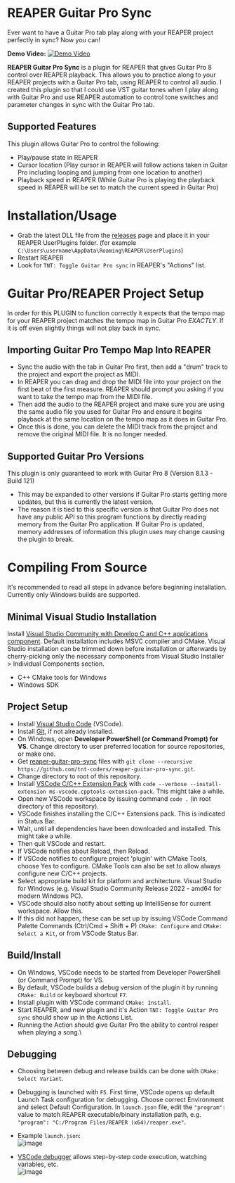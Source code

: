 
# REAPER Guitar Pro Sync
Ever want to have a Guitar Pro tab play along with your REAPER project perfectly in sync? Now you can!

**Demo Video:**
[![Demo Video](https://i.imgur.com/OgXCUdy.jpeg)](https://youtu.be/CZxBhGkcF-s)

**REAPER Guitar Pro Sync** is a plugin for REAPER that gives Guitar Pro 8 control over REAPER playback. This allows you to practice along to your REAPER projects with a Guitar Pro tab, using REAPER to control all audio. I created this plugin so that I could use VST guitar tones when I play along with Guitar Pro and use REAPER automation to control tone switches and parameter changes in sync with the Guitar Pro tab.
## Supported Features
This plugin allows Guitar Pro to control the following:
* Play/pause state in REAPER
* Cursor location (Play cursor in REAPER will follow actions taken in Guitar Pro including looping and jumping from one location to another)
* Playback speed in REAPER (While Guitar Pro is playing the playback speed in REAPER will be set to match the current speed in Guitar Pro)
# Installation/Usage
* Grab the latest DLL file from the [releases](https://github.com/tnt-coders/reaper-guitar-pro-sync/releases) page and place it in your REAPER UserPlugins folder. (for example `C:\Users\username\AppData\Roaming\REAPER\UserPlugins`)
* Restart REAPER
* Look for `TNT: Toggle Guitar Pro sync` in REAPER's "Actions" list.
# Guitar Pro/REAPER Project Setup
In order for this PLUGIN to function correctly it expects that the tempo map for your REAPER project matches the tempo map in Guitar Pro *EXACTLY*. If it is off even slightly things will not play back in sync.
## Importing Guitar Pro Tempo Map Into REAPER
* Sync the audio with the tab in Guitar Pro first, then add a "drum" track to the project and export the project as MIDI.
* In REAPER you can drag and drop the MIDI file into your project on the first beat of the first measure. REAPER should prompt you asking if you want to take the tempo map from the MIDI file.
* Then add the audio to the REAPER project and make sure you are using the same audio file you used for Guitar Pro and ensure it begins playback at the same location on the tempo map as it does in Guitar Pro.
* Once this is done, you can delete the MIDI track from the project and remove the original MIDI file. It is no longer needed.
## Supported Guitar Pro Versions
This plugin is only guaranteed to work with Guitar Pro 8 (Version 8.1.3 - Build 121)
* This may be expanded to other versions if Guitar Pro starts getting more updates, but this is currently the latest version.
* The reason it is tied to this specific version is that Guitar Pro does not have any public API so this program functions by directly reading memory from the Guitar Pro application. If Guitar Pro is updated, memory addresses of information this plugin uses may change causing the plugin to break.
# Compiling From Source
It's recommended to read all steps in advance before beginning installation. Currently only Windows builds are supported.
## Minimal Visual Studio Installation
Install [Visual Studio Community with Develop C and C++ applications component](https://visualstudio.microsoft.com/vs/features/cplusplus/). Default installation includes MSVC compiler and CMake. Visual Studio installation can be trimmed down before installation or afterwards by cherry-picking only the necessary components from Visual Studio Installer > Individual Components section.
* C++ CMake tools for Windows
* Windows SDK
## Project Setup
* Install [Visual Studio Code](https://code.visualstudio.com/) (VSCode).
* Install [Git](https://git-scm.com/downloads), if not already installed. 
* On Windows, open **Developer PowerShell (or Command Prompt) for VS**. Change directory to user preferred location for source repositories, or make one.
* Get [reaper-guitar-pro-sync](https://github.com/tnt-coders/reaper-guitar-pro-sync) files with `git clone --recursive https://github.com/tnt-coders/reaper-guitar-pro-sync.git`.
* Change directory to root of this repository.
* Install [VSCode C/C++ Extension Pack](https://marketplace.visualstudio.com/items?itemName=ms-vscode.cpptools-extension-pack) with `code --verbose --install-extension ms-vscode.cpptools-extension-pack`. This might take a while.
* Open new VSCode workspace by issuing command `code .` (in root directory of this repository).
* VSCode finishes installing the C/C++ Extensions pack. This is indicated in Status Bar.
* Wait, until all dependencies have been downloaded and installed. This might take a while. 
* Then quit VSCode and restart.
* If VSCode notifies about Reload, then Reload.
* If VSCode notifies to configure project 'plugin' with CMake Tools, choose Yes to configure. CMake Tools can also be set to allow always configure new C/C++ projects.
* Select appropriate build kit for platform and architecture. Visual Studio for Windows (e.g. Visual Studio Community Release 2022 - amd64 for modern Windows PC).
* VSCode should also notify about setting up IntelliSense for current workspace. Allow this.
* If this did not happen, these can be set up by issuing VSCode Command Palette Commands (Ctrl/Cmd + Shift + P) `CMake: Configure` and `CMake: Select a Kit`, or from VSCode Status Bar. 
## Build/Install
* On Windows, VSCode needs to be started from Developer PowerShell (or Command Prompt) for VS.
* By default, VSCode builds a debug version of the plugin it by running `CMake: Build` or keyboard shortcut `F7`.
* Install plugin with VSCode command `CMake: Install`.
* Start REAPER, and new plugin and it's Action `TNT: Toggle Guitar Pro sync` should show up in the Actions List.
* Running the Action should give Guitar Pro the ability to control reaper when playing a song.\
## Debugging
* Choosing between debug and release builds can be done with `CMake: Select Variant`.
* Debugging is launched with `F5`. First time, VSCode opens up default Launch Task configuration for debugging. Choose correct Environment and select Default Configuration. In `launch.json` file, edit the `"program":` value to match REAPER executable/binary installation path, e.g. `"program": "C:/Program Files/REAPER (x64)/reaper.exe"`.
* Example `launch.json`:<br>
![image](https://i.imgur.com/ufG4jMf.png)

* [VSCode debugger](https://code.visualstudio.com/docs/cpp/cpp-debug) allows step-by-step code execution, watching variables, etc.<br>
![image](https://i.imgur.com/N4LuyFV.gif)

